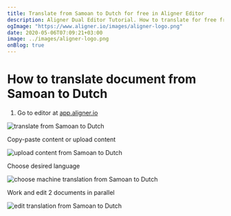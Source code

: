 ```yaml
---
title: Translate from Samoan to Dutch for free in Aligner Editor
description: Aligner Dual Editor Tutorial. How to translate for free from Samoan to Dutch. Aligner is multilingual document management platform. 
ogImage: "https://www.aligner.io/images/aligner-logo.png"
date: 2020-05-06T07:09:21+03:00
image: ../images/aligner-logo.png
onBlog: true
---
```


# How to translate document from Samoan to Dutch

1. Go to editor at [app.aligner.io](https://app.aligner.io "Aligner App web page")

![translate from Samoan to Dutch](../aligner-blank-editor.png "translate from Samoan to Dutch")

Copy-paste content or upload content

![upload content from Samoan to Dutch](../aligner-uploaded-document.png "upload content from Samoan to Dutch")

Choose desired language

![choose machine translation from Samoan to Dutch](../aligner-language-dropdown.png "choose machine translation from Samoan to Dutch")

Work and edit 2 documents in parallel

![edit translation from Samoan to Dutch](../aligner-double-sitded-editor.png "edit translation from Samoan to Dutch")

